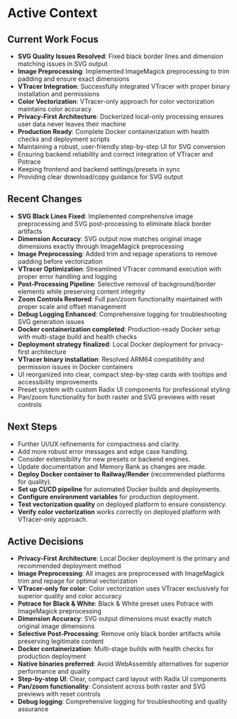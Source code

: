 # Active Context

## Current Work Focus
- **SVG Quality Issues Resolved**: Fixed black border lines and dimension matching issues in SVG output
- **Image Preprocessing**: Implemented ImageMagick preprocessing to trim padding and ensure exact dimensions
- **VTracer Integration**: Successfully integrated VTracer with proper binary installation and permissions
- **Color Vectorization**: VTracer-only approach for color vectorization maintains color accuracy
- **Privacy-First Architecture**: Dockerized local-only processing ensures user data never leaves their machine
- **Production Ready**: Complete Docker containerization with health checks and deployment scripts
- Maintaining a robust, user-friendly step-by-step UI for SVG conversion
- Ensuring backend reliability and correct integration of VTracer and Potrace
- Keeping frontend and backend settings/presets in sync
- Providing clear download/copy guidance for SVG output

## Recent Changes
- **SVG Black Lines Fixed**: Implemented comprehensive image preprocessing and SVG post-processing to eliminate black border artifacts
- **Dimension Accuracy**: SVG output now matches original image dimensions exactly through ImageMagick preprocessing
- **Image Preprocessing**: Added trim and repage operations to remove padding before vectorization
- **VTracer Optimization**: Streamlined VTracer command execution with proper error handling and logging
- **Post-Processing Pipeline**: Selective removal of background/border elements while preserving content integrity
- **Zoom Controls Restored**: Full pan/zoom functionality maintained with proper scale and offset management
- **Debug Logging Enhanced**: Comprehensive logging for troubleshooting SVG generation issues
- **Docker containerization completed**: Production-ready Docker setup with multi-stage build and health checks
- **Deployment strategy finalized**: Local Docker deployment for privacy-first architecture
- **VTracer binary installation**: Resolved ARM64 compatibility and permission issues in Docker containers
- UI reorganized into clear, compact step-by-step cards with tooltips and accessibility improvements
- Preset system with custom Radix UI components for professional styling
- Pan/zoom functionality for both raster and SVG previews with reset controls

## Next Steps
- Further UI/UX refinements for compactness and clarity.
- Add more robust error messages and edge case handling.
- Consider extensibility for new presets or backend engines.
- Update documentation and Memory Bank as changes are made.
- **Deploy Docker container to Railway/Render** (recommended platforms for quality).
- **Set up CI/CD pipeline** for automated Docker builds and deployments.
- **Configure environment variables** for production deployment.
- **Test vectorization quality** on deployed platform to ensure consistency.
- **Verify color vectorization** works correctly on deployed platform with VTracer-only approach.

## Active Decisions
- **Privacy-First Architecture**: Local Docker deployment is the primary and recommended deployment method
- **Image Preprocessing**: All images are preprocessed with ImageMagick trim and repage for optimal vectorization
- **VTracer-only for color**: Color vectorization uses VTracer exclusively for superior quality and color accuracy
- **Potrace for Black & White**: Black & White preset uses Potrace with ImageMagick preprocessing
- **Dimension Accuracy**: SVG output dimensions must exactly match original image dimensions
- **Selective Post-Processing**: Remove only black border artifacts while preserving legitimate content
- **Docker containerization**: Multi-stage builds with health checks for production deployment
- **Native binaries preferred**: Avoid WebAssembly alternatives for superior performance and quality
- **Step-by-step UI**: Clear, compact card layout with Radix UI components
- **Pan/zoom functionality**: Consistent across both raster and SVG previews with reset controls
- **Debug logging**: Comprehensive logging for troubleshooting and quality assurance 